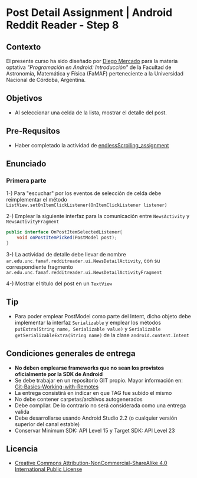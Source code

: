 # Post Detail Assignment | Android Reddit Reader - Step 8

## Contexto

El presente curso ha sido diseñado por [Diego Mercado](https://github.com/mercadodiego) para la materia optativa _"Programación en Android: Introducción"_ de la Facultad de Astronomía, Matemática y Física (FaMAF) perteneciente a la Universidad Nacional de Córdoba, Argentina. 

## Objetivos

* Al seleccionar una celda de la lista, mostrar el detalle del post.

## Pre-Requsitos

* Haber completado la actividad de [endlessScrolling_assignment](https://github.com/mercadodiego/RedditReader/tree/endlessScrolling_assignment) 

## Enunciado 

### Primera parte

1-) Para "escuchar" por los eventos de selección de celda debe reimplementar el método `ListView.setOnItemClickListener(OnItemClickListener listener)`

2-) Emplear la siguiente interfaz para la comunicación entre `NewsActivity` y `NewsActivityFragment` 
  
```Java
public interface OnPostItemSelectedListener{
    void onPostItemPicked(PostModel post);
}
```

3-) La actividad de detalle debe llevar de nombre `ar.edu.unc.famaf.redditreader.ui.NewsDetailActivity`, con su correspondiente fragmento `ar.edu.unc.famaf.redditreader.ui.NewsDetailActivityFragment`

4-) Mostrar el título del post en un `TextView`

## Tip

* Para poder emplear PostModel como parte del Intent, dicho objeto debe implementar la interfaz `Serializable` y emplear los métodos `putExtra(String name, Serializable value)` y `Serializable getSerializableExtra(String name)` de la clase `android.content.Intent`

## Condiciones generales de entrega

* **No deben emplearse frameworks que no sean los provistos oficialmente por la SDK de Android**
* Se debe trabajar en un repositorio GIT propio. Mayor información en: [Git-Basics-Working-with-Remotes](https://git-scm.com/book/en/v2/Git-Basics-Working-with-Remotes)
* La entrega consistirá en indicar en que TAG fue subido el mismo 
* No debe contener carpetas/archivos autogenerados
* Debe compilar. De lo contrario no será considerada como una entrega valida
* Debe desarrollarse usando Android Studio 2.2 (o cualquier versión superior del canal estable)
* Conservar Minimum SDK: API Level 15 y Target SDK: API Level 23 

## Licencia

* [Creative Commons Attribution-NonCommercial-ShareAlike 4.0 International Public License](https://creativecommons.org/licenses/by-nc-sa/4.0/legalcode)


